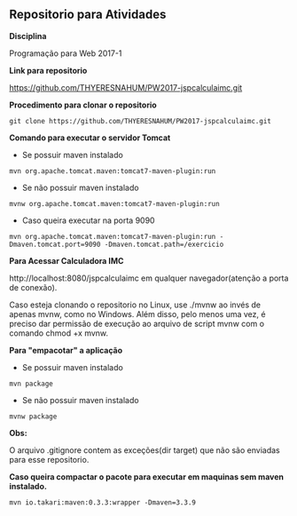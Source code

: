 ## Repositorio para Atividades

**Disciplina**

Programação para Web 2017-1

**Link para repositorio**

https://github.com/THYERESNAHUM/PW2017-jspcalculaimc.git

**Procedimento para clonar o repositorio**
```
git clone https://github.com/THYERESNAHUM/PW2017-jspcalculaimc.git
```
**Comando para executar o servidor Tomcat**

* Se possuir maven instalado
```
mvn org.apache.tomcat.maven:tomcat7-maven-plugin:run
```

* Se não possuir maven instalado

```
mvnw org.apache.tomcat.maven:tomcat7-maven-plugin:run
```

* Caso queira executar na porta 9090

```
mvn org.apache.tomcat.maven:tomcat7-maven-plugin:run -Dmaven.tomcat.port=9090 -Dmaven.tomcat.path=/exercicio
```

**Para Acessar Calculadora IMC**

http://localhost:8080/jspcalculaimc em qualquer navegador(atenção a porta de conexão).

Caso esteja clonando o repositorio no Linux, use ./mvnw ao invés de apenas mvnw, como no Windows. Além disso, pelo menos uma vez, é preciso dar permissão de execução ao arquivo de script mvnw com o comando chmod +x mvnw.


**Para "empacotar" a aplicação**

* Se possuir maven instalado
```
mvn package
```

* Se não possuir maven instalado
```
mvnw package
```
**Obs:**

O arquivo .gitignore contem as exceções(dir target) que não são enviadas para esse repositorio.

**Caso queira compactar o pacote para executar em maquinas sem maven instalado.**
```
mvn io.takari:maven:0.3.3:wrapper -Dmaven=3.3.9
